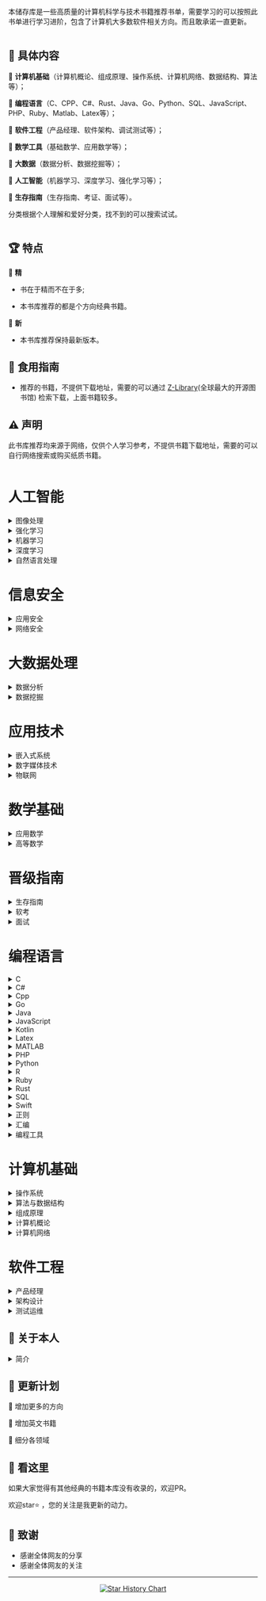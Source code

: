 本储存库是一些高质量的计算机科学与技术书籍推荐书单，需要学习的可以按照此书单进行学习进阶，包含了计算机大多数软件相关方向。而且敢承诺一直更新。

<img src="images/bg.jpg"  alt=""/>

## 📘 具体内容

🌟 **计算机基础**（计算机概论、组成原理、操作系统、计算机网络、数据结构、算法等）；

🌟 **编程语言**（C、CPP、C#、Rust、Java、Go、Python、SQL、JavaScript、PHP、Ruby、Matlab、Latex等）；

🌟 **软件工程**（产品经理、软件架构、调试测试等）；

🌟 **数学工具**（基础数学、应用数学等）；

🌟 **大数据**（数据分析、数据挖掘等）；

🌟 **人工智能**（机器学习、深度学习、强化学习等）；

🌟 **生存指南**（生存指南、考证、面试等）。

分类根据个人理解和爱好分类，找不到的可以搜索试试。

<img src="images/class.jpg"  alt=""/>

## 🏆 特点

🌟 **精**

* 书在于精而不在于多;

* 本书库推荐的都是个方向经典书籍。

🌟 **新**

* 本书库推荐保持最新版本。

## 🚀 食用指南

* 推荐的书籍，不提供下载地址，需要的可以通过 [Z-Library](https://zh.zlibrary-east.se)(全球最大的开源图书馆) 检索下载，上面书籍较多。

## ⚠️ 声明

此书库推荐均来源于网络，仅供个人学习参考，不提供书籍下载地址，需要的可以自行网络搜索或购买纸质书籍。

<img src="images/start.jpg" alt=""/>

# 人工智能
<details>
<summary>图像处理</summary>

| <img src="images/人工智能/图像处理/3d计算机视觉.jpg" width="150px" /> | <img src="images/人工智能/图像处理/OpenCV计算机视觉教程.jpg" width="150px" /> | <img src="images/人工智能/图像处理/OpenCV轻松入门.jpg" width="150px" /> | <img src="images/人工智能/图像处理/Python OpenCV 从入门到精通.jpg" width="150px" /> | <img src="images/人工智能/图像处理/动手学计算机视觉.jpg" width="150px" /> |
| --------------------- | --------------------- | --------------------- | --------------------- | --------------------- |
| 3d计算机视觉 | OpenCV计算机视<br>觉教程 | OpenCV轻松入门 | Python Ope<br>nCV 从入门到精通 | 动手学计算机视觉 |

| <img src="images/人工智能/图像处理/图像工程 (第4版).jpg" width="150px" /> | <img src="images/人工智能/图像处理/数字图像处理（第4版）.jpg" width="150px" /> | <img src="images/人工智能/图像处理/深度学习与目标检测（第2版）.jpg" width="150px" /> | <img src="images/人工智能/图像处理/深度学习之PyTorch物体检测实战.jpg" width="150px" /> | <img src="images/人工智能/图像处理/深度学习入门.jpg" width="150px" /> |
| --------------------- | --------------------- | --------------------- | --------------------- | --------------------- |
| 图像工程 (第4版) | 数字图像处理（第4版<br>） | 深度学习与目标检测（<br>第2版） | 深度学习之PyTor<br>ch物体检测实战 | 深度学习入门 |

| <img src="images/人工智能/图像处理/视觉SLAM十四讲 (第2版).jpg" width="150px" /> |
| --------------------- |
| 视觉SLAM十四讲 <br>(第2版) |
</details>

<details>
<summary>强化学习</summary>

| <img src="images/人工智能/强化学习/Easy RL强化学习教程.jpg" width="150px" /> | <img src="images/人工智能/强化学习/动手学强化学习.jpg" width="150px" /> | <img src="images/人工智能/强化学习/强化学习（第2版）.jpg" width="150px" /> | <img src="images/人工智能/强化学习/深度学习入门4.jpg" width="150px" /> | <img src="images/人工智能/强化学习/深度强化学习.jpg" width="150px" /> |
| --------------------- | --------------------- | --------------------- | --------------------- | --------------------- |
| Easy RL强化学<br>习教程 | 动手学强化学习 | 强化学习（第2版） | 深度学习入门4 | 深度强化学习 |


</details>

<details>
<summary>机器学习</summary>

| <img src="images/人工智能/机器学习/人工智能 现代方法（第4版）.jpg" width="150px" /> | <img src="images/人工智能/机器学习/动手学机器学习.jpg" width="150px" /> | <img src="images/人工智能/机器学习/可解释人工智能导论.jpg" width="150px" /> | <img src="images/人工智能/机器学习/吴恩达机器学习笔记.jpg" width="150px" /> | <img src="images/人工智能/机器学习/实用推荐系统.jpg" width="150px" /> |
| --------------------- | --------------------- | --------------------- | --------------------- | --------------------- |
| 人工智能 现代方法（<br>第4版） | 动手学机器学习 | 可解释人工智能导论 | 吴恩达机器学习笔记 | 实用推荐系统 |

| <img src="images/人工智能/机器学习/机器学习 (第2版).jpg" width="150px" /> | <img src="images/人工智能/机器学习/机器学习 公式推到与代码实现.jpg" width="150px" /> | <img src="images/人工智能/机器学习/机器学习.jpg" width="150px" /> | <img src="images/人工智能/机器学习/机器学习7.jpg" width="150px" /> | <img src="images/人工智能/机器学习/机器学习Python实战.jpg" width="150px" /> |
| --------------------- | --------------------- | --------------------- | --------------------- | --------------------- |
| 机器学习 (第2版) | 机器学习 公式推到与<br>代码实现 | 机器学习 | 机器学习7 | 机器学习Python<br>实战 |

| <img src="images/人工智能/机器学习/机器学习公式详解.jpg" width="150px" /> | <img src="images/人工智能/机器学习/机器学习实战 (第2版).jpg" width="150px" /> | <img src="images/人工智能/机器学习/百面机器学习.jpg" width="150px" /> | <img src="images/人工智能/机器学习/美团机器学习实践.jpg" width="150px" /> |
| --------------------- | --------------------- | --------------------- | --------------------- |
| 机器学习公式详解 | 机器学习实战 (第2<br>版) | 百面机器学习 | 美团机器学习实践 |
</details>

<details>
<summary>深度学习</summary>

| <img src="images/人工智能/深度学习/Python深度学习 基于PyTorch（第2版）.jpg" width="150px" /> | <img src="images/人工智能/深度学习/Python深度学习（第2版）.jpg" width="150px" /> | <img src="images/人工智能/深度学习/Python神经网络编程.jpg" width="150px" /> | <img src="images/人工智能/深度学习/Pytorch 深度学习实战.jpg" width="150px" /> | <img src="images/人工智能/深度学习/TensorFlow深度学习.jpg" width="150px" /> |
| --------------------- | --------------------- | --------------------- | --------------------- | --------------------- |
| Python深度学习<br> 基于PyTorch<br>（第2版） | Python深度学习<br>（第2版） | Python神经网络<br>编程 | Pytorch 深度<br>学习实战 | TensorFlow<br>深度学习 |

| <img src="images/人工智能/深度学习/动手学Pytorch建模与应用.jpg" width="150px" /> | <img src="images/人工智能/深度学习/动手学深度学习 (第2版).jpg" width="150px" /> | <img src="images/人工智能/深度学习/吴恩达深度学习笔记.jpg" width="150px" /> | <img src="images/人工智能/深度学习/图神经网络.jpg" width="150px" /> | <img src="images/人工智能/深度学习/李宏毅深度学习教程.jpg" width="150px" /> |
| --------------------- | --------------------- | --------------------- | --------------------- | --------------------- |
| 动手学Pytorch<br>建模与应用 | 动手学深度学习 (第<br>2版) | 吴恩达深度学习笔记 | 图神经网络 | 李宏毅深度学习教程 |

| <img src="images/人工智能/深度学习/模式识别与机器学习.jpg" width="150px" /> | <img src="images/人工智能/深度学习/深度学习 基础与概念.jpg" width="150px" /> | <img src="images/人工智能/深度学习/深度学习.jpg" width="150px" /> | <img src="images/人工智能/深度学习/深度学习500问 .jpg" width="150px" /> | <img src="images/人工智能/深度学习/深度学习入门2.jpg" width="150px" /> |
| --------------------- | --------------------- | --------------------- | --------------------- | --------------------- |
| 模式识别与机器学习 | 深度学习 基础与概念 | 深度学习 | 深度学习500问  | 深度学习入门2 |

| <img src="images/人工智能/深度学习/深度学习原理与Pytorch实战 (第2版).jpg" width="150px" /> | <img src="images/人工智能/深度学习/深度学习原理与实践.jpg" width="150px" /> | <img src="images/人工智能/深度学习/深度学习推荐系统.jpg" width="150px" /> | <img src="images/人工智能/深度学习/深度学习高手笔记.jpg" width="150px" /> | <img src="images/人工智能/深度学习/百面深度学习.jpg" width="150px" /> |
| --------------------- | --------------------- | --------------------- | --------------------- | --------------------- |
| 深度学习原理与Pyt<br>orch实战 (第2<br>版) | 深度学习原理与实践 | 深度学习推荐系统 | 深度学习高手笔记 | 百面深度学习 |

| <img src="images/人工智能/深度学习/神经网络与深度学习.jpg" width="150px" /> |
| --------------------- |
| 神经网络与深度学习 |
</details>

<details>
<summary>自然语言处理</summary>

| <img src="images/人工智能/自然语言处理/BERT基础教程.jpg" width="150px" /> | <img src="images/人工智能/自然语言处理/Pytorch自然语言处理.jpg" width="150px" /> | <img src="images/人工智能/自然语言处理/一本书读懂AIGC.jpg" width="150px" /> | <img src="images/人工智能/自然语言处理/从零构建大模型.jpg" width="150px" /> | <img src="images/人工智能/自然语言处理/大模型基础.jpg" width="150px" /> |
| --------------------- | --------------------- | --------------------- | --------------------- | --------------------- |
| BERT基础教程 | Pytorch自然语<br>言处理 | 一本书读懂AIGC | 从零构建大模型 | 大模型基础 |

| <img src="images/人工智能/自然语言处理/大规模语言模型.jpg" width="150px" /> | <img src="images/人工智能/自然语言处理/深度学习进阶.jpg" width="150px" /> | <img src="images/人工智能/自然语言处理/知识图谱与深度学习.jpg" width="150px" /> | <img src="images/人工智能/自然语言处理/知识图谱导论.jpg" width="150px" /> | <img src="images/人工智能/自然语言处理/自然语言处理.jpg" width="150px" /> |
| --------------------- | --------------------- | --------------------- | --------------------- | --------------------- |
| 大规模语言模型 | 深度学习进阶 | 知识图谱与深度学习 | 知识图谱导论 | 自然语言处理 |

| <img src="images/人工智能/自然语言处理/自然语言处理实战.jpg" width="150px" /> | <img src="images/人工智能/自然语言处理/自然语言处理导论.jpg" width="150px" /> | <img src="images/人工智能/自然语言处理/自然语言处理：基于预训练模型的方法.jpg" width="150px" /> |
| --------------------- | --------------------- | --------------------- |
| 自然语言处理实战 | 自然语言处理导论 | 自然语言处理：基于预<br>训练模型的方法 |
</details>

# 信息安全
<details>
<summary>应用安全</summary>

|
|
|
</details>

<details>
<summary>网络安全</summary>

|
|
|
</details>

# 大数据处理
<details>
<summary>数据分析</summary>

| <img src="images/大数据处理/数据分析/Hadoop权威指南.jpg" width="150px" /> | <img src="images/大数据处理/数据分析/Python数据科学手册 (第2版).jpg" width="150px" /> | <img src="images/大数据处理/数据分析/Python金融大数据分析 (第2版).jpg" width="150px" /> | <img src="images/大数据处理/数据分析/利用Python进行数据分析 (第3版).jpg" width="150px" /> | <img src="images/大数据处理/数据分析/可视之美.jpg" width="150px" /> |
| --------------------- | --------------------- | --------------------- | --------------------- | --------------------- |
| Hadoop权威指南 | Python数据科学<br>手册 (第2版) | Python金融大数<br>据分析 (第2版) | 利用Python进行<br>数据分析 (第3版) | 可视之美 |

| <img src="images/大数据处理/数据分析/数据有道.jpg" width="150px" /> |
| --------------------- |
| 数据有道 |
</details>

<details>
<summary>数据挖掘</summary>

| <img src="images/大数据处理/数据挖掘/数据密集型应用系统设计.jpg" width="150px" /> | <img src="images/大数据处理/数据挖掘/数据挖掘 概念与技术 (第3版).jpg" width="150px" /> | <img src="images/大数据处理/数据挖掘/数据挖掘导论 (完整版).jpg" width="150px" /> |
| --------------------- | --------------------- | --------------------- |
| 数据密集型应用系统设<br>计 | 数据挖掘 概念与技术<br> (第3版) | 数据挖掘导论 (完整<br>版) |
</details>

# 应用技术
<details>
<summary>嵌入式系统</summary>

|
|
|
</details>

<details>
<summary>数字媒体技术</summary>

| <img src="images/应用技术/数字媒体技术/游戏引擎架构（第2版）.jpg" width="150px" /> |
| --------------------- |
| 游戏引擎架构（第2版<br>） |
</details>

<details>
<summary>物联网</summary>

|
|
|
</details>

# 数学基础
<details>
<summary>应用数学</summary>

| <img src="images/数学基础/应用数学/具体数学 (第2版).jpg" width="150px" /> | <img src="images/数学基础/应用数学/吴军数学通识讲义.jpg" width="150px" /> | <img src="images/数学基础/应用数学/改变世界的17个方程.jpg" width="150px" /> | <img src="images/数学基础/应用数学/数学之美（第3版）.jpg" width="150px" /> | <img src="images/数学基础/应用数学/数学要素.jpg" width="150px" /> |
| --------------------- | --------------------- | --------------------- | --------------------- | --------------------- |
| 具体数学 (第2版) | 吴军数学通识讲义 | 改变世界的17个方程 | 数学之美（第3版） | 数学要素 |

| <img src="images/数学基础/应用数学/机器学习的数学.jpg" width="150px" /> | <img src="images/数学基础/应用数学/机器学习的数学原理和算法实践.jpg" width="150px" /> | <img src="images/数学基础/应用数学/深度学习的数学.jpg" width="150px" /> | <img src="images/数学基础/应用数学/矩阵力量.jpg" width="150px" /> | <img src="images/数学基础/应用数学/程序员数学.jpg" width="150px" /> |
| --------------------- | --------------------- | --------------------- | --------------------- | --------------------- |
| 机器学习的数学 | 机器学习的数学原理和<br>算法实践 | 深度学习的数学 | 矩阵力量 | 程序员数学 |

| <img src="images/数学基础/应用数学/程序员的数学 (第2版).jpg" width="150px" /> | <img src="images/数学基础/应用数学/程序员的数学 2 概率统计.jpg" width="150px" /> | <img src="images/数学基础/应用数学/程序员的数学 3 线性代数.jpg" width="150px" /> | <img src="images/数学基础/应用数学/程序员的数学4 图论入门.jpg" width="150px" /> | <img src="images/数学基础/应用数学/统计学习方法 (第2版).jpg" width="150px" /> |
| --------------------- | --------------------- | --------------------- | --------------------- | --------------------- |
| 程序员的数学 (第2<br>版) | 程序员的数学 2 概<br>率统计 | 程序员的数学 3 线<br>性代数 | 程序员的数学4 图论<br>入门 | 统计学习方法 (第2<br>版) |

| <img src="images/数学基础/应用数学/统计至简.jpg" width="150px" /> | <img src="images/数学基础/应用数学/计算机科学中的数学.jpg" width="150px" /> |
| --------------------- | --------------------- |
| 统计至简 | 计算机科学中的数学 |
</details>

<details>
<summary>高等数学</summary>

| <img src="images/数学基础/高等数学/复分析.jpg" width="150px" /> | <img src="images/数学基础/高等数学/普林斯顿微积分读本 (修订版).jpg" width="150px" /> | <img src="images/数学基础/高等数学/普林斯顿数学分析读本.jpg" width="150px" /> | <img src="images/数学基础/高等数学/普林斯顿概率论读本.jpg" width="150px" /> | <img src="images/数学基础/高等数学/概率导论 (第2版).jpg" width="150px" /> |
| --------------------- | --------------------- | --------------------- | --------------------- | --------------------- |
| 复分析 | 普林斯顿微积分读本 <br>(修订版) | 普林斯顿数学分析读本 | 普林斯顿概率论读本 | 概率导论 (第2版) |

| <img src="images/数学基础/高等数学/离散数学及其应用（第8版）.jpg" width="150px" /> | <img src="images/数学基础/高等数学/纯数学教程 (第9版).jpg" width="150px" /> | <img src="images/数学基础/高等数学/线性代数及其应用 (第4版).jpg" width="150px" /> | <img src="images/数学基础/高等数学/线性代数应该这样学 (第3版).jpg" width="150px" /> | <img src="images/数学基础/高等数学/组合数学 (第5版).jpg" width="150px" /> |
| --------------------- | --------------------- | --------------------- | --------------------- | --------------------- |
| 离散数学及其应用（第<br>8版） | 纯数学教程 (第9版<br>) | 线性代数及其应用 (<br>第4版) | 线性代数应该这样学 <br>(第3版) | 组合数学 (第5版) |


</details>

# 晋级指南
<details>
<summary>生存指南</summary>

| <img src="images/晋级指南/生存指南/程序员健康指南.jpg" width="150px" /> | <img src="images/晋级指南/生存指南/软技能 (第2版).jpg" width="150px" /> | <img src="images/晋级指南/生存指南/软技能2.jpg" width="150px" /> |
| --------------------- | --------------------- | --------------------- |
| 程序员健康指南 | 软技能 (第2版) | 软技能2 |
</details>

<details>
<summary>软考</summary>

| <img src="images/晋级指南/软考/信息安全工程师教程（第2版）.jpg" width="150px" /> | <img src="images/晋级指南/软考/信息系统项目管理师教程（第4版）.jpg" width="150px" /> | <img src="images/晋级指南/软考/嵌入式系统设计师教程（第2版）.jpg" width="150px" /> | <img src="images/晋级指南/软考/数据库系统工程师教程（第3版）.jpg" width="150px" /> | <img src="images/晋级指南/软考/网络工程师教程（第5版）.jpg" width="150px" /> |
| --------------------- | --------------------- | --------------------- | --------------------- | --------------------- |
| 信息安全工程师教程（<br>第2版） | 信息系统项目管理师教<br>程（第4版） | 嵌入式系统设计师教程<br>（第2版） | 数据库系统工程师教程<br>（第3版） | 网络工程师教程（第5<br>版） |

| <img src="images/晋级指南/软考/网络管理员教程（第5版）.jpg" width="150px" /> |
| --------------------- |
| 网络管理员教程（第5<br>版） |
</details>

<details>
<summary>面试</summary>

| <img src="images/晋级指南/面试/代码整洁之道.jpg" width="150px" /> | <img src="images/晋级指南/面试/你真的会写代码吗.jpg" width="150px" /> | <img src="images/晋级指南/面试/剑指OFFER  名企面试官精讲典型编程题  (第2版).jpg" width="150px" /> | <img src="images/晋级指南/面试/剑指offer（专项突破版）.jpg" width="150px" /> | <img src="images/晋级指南/面试/程序员修炼之道（第2版）.jpg" width="150px" /> |
| --------------------- | --------------------- | --------------------- | --------------------- | --------------------- |
| 代码整洁之道 | 你真的会写代码吗 | 剑指OFFER  名<br>企面试官精讲典型编程<br>题  (第2版) | 剑指offer（专项<br>突破版） | 程序员修炼之道（第2<br>版） |

| <img src="images/晋级指南/面试/程序员面试金典（第6版）.jpg" width="150px" /> | <img src="images/晋级指南/面试/计算机程序的构造和解释 (第2版).jpg" width="150px" /> | <img src="images/晋级指南/面试/重构 (第2版).jpg" width="150px" /> |
| --------------------- | --------------------- | --------------------- |
| 程序员面试金典（第6<br>版） | 计算机程序的构造和解<br>释 (第2版) | 重构 (第2版) |
</details>

# 编程语言
<details>
<summary>C</summary>

| <img src="images/编程语言/C/C Primer Plus（第6版）.jpg" width="150px" /> | <img src="images/编程语言/C/C和指针.jpg" width="150px" /> | <img src="images/编程语言/C/C程序设计语言（第2版）.jpg" width="150px" /> | <img src="images/编程语言/C/C语言程序设计 现代方法 (第2版·修订版).jpg" width="150px" /> |
| --------------------- | --------------------- | --------------------- | --------------------- |
| C Primer P<br>lus（第6版） | C和指针 | C程序设计语言（第2<br>版） | C语言程序设计 现代<br>方法 (第2版·修订<br>版) |
</details>

<details>
<summary>C#</summary>

| <img src="images/编程语言/C#/C＃图解教程  (第5版).jpg" width="150px" /> | <img src="images/编程语言/C#/深入理解C＃（第3版）.jpg" width="150px" /> |
| --------------------- | --------------------- |
| C＃图解教程  (第<br>5版) | 深入理解C＃（第3版<br>） |
</details>

<details>
<summary>Cpp</summary>

| <img src="images/编程语言/Cpp/C++ Primer (第5版).jpg" width="150px" /> | <img src="images/编程语言/Cpp/C++ Primer Plus (第6版).jpg" width="150px" /> | <img src="images/编程语言/Cpp/C++ Primer习题集（第5版）.jpg" width="150px" /> | <img src="images/编程语言/Cpp/C++ Templates (第2版·中文版).jpg" width="150px" /> | <img src="images/编程语言/Cpp/C++20高级编程（第5版）.jpg" width="150px" /> |
| --------------------- | --------------------- | --------------------- | --------------------- | --------------------- |
| C++ Primer<br> (第5版) | C++ Primer<br> Plus (第6版<br>) | C++ Primer<br>习题集（第5版） | C++ Templa<br>tes (第2版·中<br>文版) | C++20高级编程（<br>第5版） |

| <img src="images/编程语言/Cpp/C++标准库 (第2版) .jpg" width="150px" /> | <img src="images/编程语言/Cpp/C++程序设计语言 第1～3部分（第4版）.jpg" width="150px" /> | <img src="images/编程语言/Cpp/C++程序设计语言 第4部分（第4版）.jpg" width="150px" /> | <img src="images/编程语言/Cpp/C++程序设计语言（特别版）.jpg" width="150px" /> | <img src="images/编程语言/Cpp/C++程序设计（第3版).jpg" width="150px" /> |
| --------------------- | --------------------- | --------------------- | --------------------- | --------------------- |
| C++标准库 (第2<br>版)  | C++程序设计语言 <br>第1～3部分（第4版<br>） | C++程序设计语言 <br>第4部分（第4版） | C++程序设计语言（<br>特别版） | C++程序设计（第3<br>版) |

| <img src="images/编程语言/Cpp/Effective Modern C++.jpg" width="150px" /> | <img src="images/编程语言/Cpp/More Effective C++.jpg" width="150px" /> | <img src="images/编程语言/Cpp/Qt6 C++开发指南.jpg" width="150px" /> | <img src="images/编程语言/Cpp/明解C++.jpg" width="150px" /> |
| --------------------- | --------------------- | --------------------- | --------------------- |
| Effective <br>Modern C++ | More Effec<br>tive C++ | Qt6 C++开发指<br>南 | 明解C++ |
</details>

<details>
<summary>Go</summary>

| <img src="images/编程语言/Go/Go程序设计语言.jpg" width="150px" /> | <img src="images/编程语言/Go/Go语言学习笔记.jpg" width="150px" /> |
| --------------------- | --------------------- |
| Go程序设计语言 | Go语言学习笔记 |
</details>

<details>
<summary>Java</summary>

| <img src="images/编程语言/Java/Effective Java (第3版).jpg" width="150px" /> | <img src="images/编程语言/Java/Java实战 (第2版).jpg" width="150px" /> | <img src="images/编程语言/Java/Java核心技术（原书第12版）.jpg" width="150px" /> | <img src="images/编程语言/Java/Java编程思想 (第5版).jpg" width="150px" /> | <img src="images/编程语言/Java/Kafka权威指南（第2版）.jpg" width="150px" /> |
| --------------------- | --------------------- | --------------------- | --------------------- | --------------------- |
| Effective <br>Java (第3版) | Java实战 (第2<br>版) | Java核心技术（原<br>书第12版） | Java编程思想 (<br>第5版) | Kafka权威指南（<br>第2版） |

| <img src="images/编程语言/Java/MyBatis从入门到精通.jpg" width="150px" /> | <img src="images/编程语言/Java/Spring Boot +Vue3.jpg" width="150px" /> | <img src="images/编程语言/Java/Spring Boot实战.jpg" width="150px" /> | <img src="images/编程语言/Java/Spring Boot实战_.jpg" width="150px" /> | <img src="images/编程语言/Java/Spring实战（第6版）.jpg" width="150px" /> |
| --------------------- | --------------------- | --------------------- | --------------------- | --------------------- |
| MyBatis从入门<br>到精通 | Spring Boo<br>t +Vue3 | Spring Boo<br>t实战 | Spring Boo<br>t实战_ | Spring实战（第<br>6版） |

| <img src="images/编程语言/Java/Spring微服务实战（第2版）.jpg" width="150px" /> | <img src="images/编程语言/Java/深入理解Java虚拟机（第3版）.jpg" width="150px" /> | <img src="images/编程语言/Java/深入理解Kafka.jpg" width="150px" /> |
| --------------------- | --------------------- | --------------------- |
| Spring微服务实<br>战（第2版） | 深入理解Java虚拟<br>机（第3版） | 深入理解Kafka |
</details>

<details>
<summary>JavaScript</summary>

| <img src="images/编程语言/JavaScript/CSS世界.jpg" width="150px" /> | <img src="images/编程语言/JavaScript/CSS新世界.jpg" width="150px" /> | <img src="images/编程语言/JavaScript/CSS选择器世界.jpg" width="150px" /> | <img src="images/编程语言/JavaScript/JavaScript权威指南 (第7版).jpg" width="150px" /> | <img src="images/编程语言/JavaScript/JavaScript高级程序设计 (第4版).jpg" width="150px" /> |
| --------------------- | --------------------- | --------------------- | --------------------- | --------------------- |
| CSS世界 | CSS新世界 | CSS选择器世界 | JavaScript<br>权威指南 (第7版) | JavaScript<br>高级程序设计 (第4<br>版) |

| <img src="images/编程语言/JavaScript/jQuery实战（第三版）.jpg" width="150px" /> | <img src="images/编程语言/JavaScript/TypeScript编程.jpg" width="150px" /> | <img src="images/编程语言/JavaScript/Vuejs设计与实现.jpg" width="150px" /> | <img src="images/编程语言/JavaScript/你不知道的JavaScript.jpg" width="150px" /> | <img src="images/编程语言/JavaScript/小程序开发原理与实战.jpg" width="150px" /> |
| --------------------- | --------------------- | --------------------- | --------------------- | --------------------- |
| jQuery实战（第<br>三版） | TypeScript<br>编程 | Vuejs设计与实现 | 你不知道的JavaS<br>cript | 小程序开发原理与实战 |

| <img src="images/编程语言/JavaScript/揭秘Angular（第2版）.jpg" width="150px" /> | <img src="images/编程语言/JavaScript/深入React技术栈.jpg" width="150px" /> | <img src="images/编程语言/JavaScript/深入浅出Nodejs.jpg" width="150px" /> | <img src="images/编程语言/JavaScript/深入理解ES6.jpg" width="150px" /> | <img src="images/编程语言/JavaScript/深入解析CSS.jpg" width="150px" /> |
| --------------------- | --------------------- | --------------------- | --------------------- | --------------------- |
| 揭秘Angular（<br>第2版） | 深入React技术栈 | 深入浅出Nodejs | 深入理解ES6 | 深入解析CSS |


</details>

<details>
<summary>Kotlin</summary>

| <img src="images/编程语言/Kotlin/Android编程权威指南（第4版）.jpg" width="150px" /> | <img src="images/编程语言/Kotlin/Kotlin实战.jpg" width="150px" /> |
| --------------------- | --------------------- |
| Android编程权<br>威指南（第4版） | Kotlin实战 |
</details>

<details>
<summary>Latex</summary>

| <img src="images/编程语言/Latex/Latex Notes 雷太赫排版系统简介.jpg" width="150px" /> |
| --------------------- |
| Latex Note<br>s 雷太赫排版系统简<br>介 |
</details>

<details>
<summary>MATLAB</summary>

| <img src="images/编程语言/MATLAB/MATLAB从入门到精通.jpg" width="150px" /> |
| --------------------- |
| MATLAB从入门到<br>精通 |
</details>

<details>
<summary>PHP</summary>

| <img src="images/编程语言/PHP/Modern PHP  （中文版）.jpg" width="150px" /> |
| --------------------- |
| Modern PHP<br>  （中文版） |
</details>

<details>
<summary>Python</summary>

| <img src="images/编程语言/Python/Effect Python.jpg" width="150px" /> | <img src="images/编程语言/Python/Flash Web开发 (第2版).jpg" width="150px" /> | <img src="images/编程语言/Python/Flask Web开发实战.jpg" width="150px" /> | <img src="images/编程语言/Python/Pandas数据处理与分析.jpg" width="150px" /> | <img src="images/编程语言/Python/Python asyncio 并发编程.jpg" width="150px" /> |
| --------------------- | --------------------- | --------------------- | --------------------- | --------------------- |
| Effect Pyt<br>hon | Flash Web开<br>发 (第2版) | Flask Web开<br>发实战 | Pandas数据处理<br>与分析 | Python asy<br>ncio 并发编程 |

| <img src="images/编程语言/Python/Python Qt GUI与数据可视化编程.jpg" width="150px" /> | <img src="images/编程语言/Python/Python3网络爬虫开发实战（第2版）.jpg" width="150px" /> | <img src="images/编程语言/Python/Python基础教程 (第3版).jpg" width="150px" /> | <img src="images/编程语言/Python/Python编程快速上手.jpg" width="150px" /> | <img src="images/编程语言/Python/Python编程：从入门到实践（第3版）.jpg" width="150px" /> |
| --------------------- | --------------------- | --------------------- | --------------------- | --------------------- |
| Python Qt <br>GUI与数据可视化编<br>程 | Python3网络爬<br>虫开发实战（第2版） | Python基础教程<br> (第3版) | Python编程快速<br>上手 | Python编程：从<br>入门到实践（第3版） |

| <img src="images/编程语言/Python/Python网络爬虫权威指南 (第2版).jpg" width="150px" /> | <img src="images/编程语言/Python/Selenium3自动化测试实战.jpg" width="150px" /> | <img src="images/编程语言/Python/SQLAlchemy Python数据库实战.jpg" width="150px" /> | <img src="images/编程语言/Python/明解Python.jpg" width="150px" /> | <img src="images/编程语言/Python/流畅的 Python（第2版）.jpg" width="150px" /> |
| --------------------- | --------------------- | --------------------- | --------------------- | --------------------- |
| Python网络爬虫<br>权威指南 (第2版) | Selenium3自<br>动化测试实战 | SQLAlchemy<br> Python数据库<br>实战 | 明解Python | 流畅的 Python<br>（第2版） |

| <img src="images/编程语言/Python/编程不难.jpg" width="150px" /> |
| --------------------- |
| 编程不难 |
</details>

<details>
<summary>R</summary>

| <img src="images/编程语言/R/R语言实战（第3版）.jpg" width="150px" /> |
| --------------------- |
| R语言实战（第3版） |
</details>

<details>
<summary>Ruby</summary>

| <img src="images/编程语言/Ruby/Ruby元编程 .jpg" width="150px" /> |
| --------------------- |
| Ruby元编程  |
</details>

<details>
<summary>Rust</summary>

| <img src="images/编程语言/Rust/Rust 程序设计（第2版）.jpg" width="150px" /> | <img src="images/编程语言/Rust/精通Rust（第2版).jpg" width="150px" /> |
| --------------------- | --------------------- |
| Rust 程序设计（<br>第2版） | 精通Rust（第2版<br>) |
</details>

<details>
<summary>SQL</summary>

| <img src="images/编程语言/SQL/MongoDB实战  (第2版).jpg" width="150px" /> | <img src="images/编程语言/SQL/MySQL基础教程.jpg" width="150px" /> | <img src="images/编程语言/SQL/MySQL是怎样运行的.jpg" width="150px" /> | <img src="images/编程语言/SQL/PostgreSQL 技术内幕.jpg" width="150px" /> | <img src="images/编程语言/SQL/Redis开发与运维.jpg" width="150px" /> |
| --------------------- | --------------------- | --------------------- | --------------------- | --------------------- |
| MongoDB实战 <br> (第2版) | MySQL基础教程 | MySQL是怎样运行<br>的 | PostgreSQL<br> 技术内幕 | Redis开发与运维 |

| <img src="images/编程语言/SQL/Redis设计与实现.jpg" width="150px" /> | <img src="images/编程语言/SQL/SQL Server从入门到精通.jpg" width="150px" /> | <img src="images/编程语言/SQL/SQL基础教程 (第2版).jpg" width="150px" /> | <img src="images/编程语言/SQL/SQL必知必会 (第5版).jpg" width="150px" /> | <img src="images/编程语言/SQL/SQL进阶教程.jpg" width="150px" /> |
| --------------------- | --------------------- | --------------------- | --------------------- | --------------------- |
| Redis设计与实现 | SQL Server<br>从入门到精通 | SQL基础教程 (第<br>2版) | SQL必知必会 (第<br>5版) | SQL进阶教程 |

| <img src="images/编程语言/SQL/收获不止Oracle (第2版).jpg" width="150px" /> | <img src="images/编程语言/SQL/数据库系统概念 (第6版).jpg" width="150px" /> | <img src="images/编程语言/SQL/高性能MYSQL（第3版).jpg" width="150px" /> | <img src="images/编程语言/SQL/高性能MYSQL（第4版）.jpg" width="150px" /> |
| --------------------- | --------------------- | --------------------- | --------------------- |
| 收获不止Oracle<br> (第2版) | 数据库系统概念 (第<br>6版) | 高性能MYSQL（第<br>3版) | 高性能MYSQL（第<br>4版） |
</details>

<details>
<summary>Swift</summary>

| <img src="images/编程语言/Swift/Swift进阶.jpg" width="150px" /> |
| --------------------- |
| Swift进阶 |
</details>

<details>
<summary>正则</summary>

| <img src="images/编程语言/正则/正则指引（第2版）.jpg" width="150px" /> | <img src="images/编程语言/正则/正则表达式必知必会 (修订版).jpg" width="150px" /> |
| --------------------- | --------------------- |
| 正则指引（第2版） | 正则表达式必知必会 <br>(修订版) |
</details>

<details>
<summary>汇编</summary>

| <img src="images/编程语言/汇编/汇编语言 (第4版).jpg" width="150px" /> | <img src="images/编程语言/汇编/编译原理 (第2版).jpg" width="150px" /> |
| --------------------- | --------------------- |
| 汇编语言 (第4版) | 编译原理 (第2版) |
</details>

<details>
<summary>编程工具</summary>

| <img src="images/编程语言/编程工具/Pro Git (第2版).jpg" width="150px" /> | <img src="images/编程语言/编程工具/PyCharm 中文指南.jpg" width="150px" /> | <img src="images/编程语言/编程工具/VSCode权威指南.jpg" width="150px" /> |
| --------------------- | --------------------- | --------------------- |
| Pro Git (第<br>2版) | PyCharm 中文<br>指南 | VSCode权威指南 |
</details>

# 计算机基础
<details>
<summary>操作系统</summary>

| <img src="images/计算机基础/操作系统/Linux UNIX系统编程手册.jpg" width="150px" /> | <img src="images/计算机基础/操作系统/Linux 就该这么学 （第2版）.jpg" width="150px" /> | <img src="images/计算机基础/操作系统/Linux命令行与Shell脚本编程大全 (第4版).jpg" width="150px" /> | <img src="images/计算机基础/操作系统/Linux命令行大全（第2版）.jpg" width="150px" /> | <img src="images/计算机基础/操作系统/Linux常用命令自学手册.jpg" width="150px" /> |
| --------------------- | --------------------- | --------------------- | --------------------- | --------------------- |
| Linux UNIX<br>系统编程手册 | Linux 就该这么<br>学 （第2版） | Linux命令行与S<br>hell脚本编程大全<br> (第4版) | Linux命令行大全<br>（第2版） | Linux常用命令自<br>学手册 |

| <img src="images/计算机基础/操作系统/Unix&Liunx大学教程.jpg" width="150px" /> | <img src="images/计算机基础/操作系统/UNIX环境高级编程 (第3版).jpg" width="150px" /> | <img src="images/计算机基础/操作系统/UNIX编程艺术.jpg" width="150px" /> | <img src="images/计算机基础/操作系统/UNIX网络编程 (第3版).jpg" width="150px" /> | <img src="images/计算机基础/操作系统/Vim实用技巧 (第2版).jpg" width="150px" /> |
| --------------------- | --------------------- | --------------------- | --------------------- | --------------------- |
| Unix&Liunx<br>大学教程 | UNIX环境高级编程<br> (第3版) | UNIX编程艺术 | UNIX网络编程 (<br>第3版) | Vim实用技巧 (第<br>2版) |

| <img src="images/计算机基础/操作系统/操作系统导论.jpg" width="150px" /> | <img src="images/计算机基础/操作系统/深入Linux内核架构.jpg" width="150px" /> | <img src="images/计算机基础/操作系统/深入理解计算机系统（第3版）.jpg" width="150px" /> | <img src="images/计算机基础/操作系统/现代操作系统 (第4版).jpg" width="150px" /> | <img src="images/计算机基础/操作系统/鸟哥的Linux私房菜 (第3版).jpg" width="150px" /> |
| --------------------- | --------------------- | --------------------- | --------------------- | --------------------- |
| 操作系统导论 | 深入Linux内核架<br>构 | 深入理解计算机系统（<br>第3版） | 现代操作系统 (第4<br>版) | 鸟哥的Linux私房<br>菜 (第3版) |

| <img src="images/计算机基础/操作系统/鸟哥的Linux私房菜 (第4版).jpg" width="150px" /> |
| --------------------- |
| 鸟哥的Linux私房<br>菜 (第4版) |
</details>

<details>
<summary>算法与数据结构</summary>

| <img src="images/计算机基础/算法与数据结构/labuladong的算法小抄 .jpg" width="150px" /> | <img src="images/计算机基础/算法与数据结构/LeetCode 101 (C++版).jpg" width="150px" /> | <img src="images/计算机基础/算法与数据结构/大话数据结构（溢彩加强版）.jpg" width="150px" /> | <img src="images/计算机基础/算法与数据结构/数据结构 (第3版).jpg" width="150px" /> | <img src="images/计算机基础/算法与数据结构/数据结构与算法分析（第2版）.jpg" width="150px" /> |
| --------------------- | --------------------- | --------------------- | --------------------- | --------------------- |
| labuladong<br>的算法小抄  | LeetCode 1<br>01 (C++版) | 大话数据结构（溢彩加<br>强版） | 数据结构 (第3版) | 数据结构与算法分析（<br>第2版） |

| <img src="images/计算机基础/算法与数据结构/数据结构与算法图解.jpg" width="150px" /> | <img src="images/计算机基础/算法与数据结构/明解Python算法与数据结构.jpg" width="150px" /> | <img src="images/计算机基础/算法与数据结构/漫画算法 Python篇.jpg" width="150px" /> | <img src="images/计算机基础/算法与数据结构/漫画算法 小灰的算法之旅.jpg" width="150px" /> | <img src="images/计算机基础/算法与数据结构/算法  (第4版).jpg" width="150px" /> |
| --------------------- | --------------------- | --------------------- | --------------------- | --------------------- |
| 数据结构与算法图解 | 明解Python算法<br>与数据结构 | 漫画算法 Pytho<br>n篇 | 漫画算法 小灰的算法<br>之旅 | 算法  (第4版) |

| <img src="images/计算机基础/算法与数据结构/算法图解.jpg" width="150px" /> | <img src="images/计算机基础/算法与数据结构/算法导论（第3版）.jpg" width="150px" /> | <img src="images/计算机基础/算法与数据结构/算法笔记.jpg" width="150px" /> | <img src="images/计算机基础/算法与数据结构/算法精粹.jpg" width="150px" /> | <img src="images/计算机基础/算法与数据结构/算法设计与分析基础 (第3版).jpg" width="150px" /> |
| --------------------- | --------------------- | --------------------- | --------------------- | --------------------- |
| 算法图解 | 算法导论（第3版） | 算法笔记 | 算法精粹 | 算法设计与分析基础 <br>(第3版) |

| <img src="images/计算机基础/算法与数据结构/编程珠玑（第2版）.jpg" width="150px" /> | <img src="images/计算机基础/算法与数据结构/计算机程序设计艺术.jpg" width="150px" /> |
| --------------------- | --------------------- |
| 编程珠玑（第2版） | 计算机程序设计艺术 |
</details>

<details>
<summary>组成原理</summary>

| <img src="images/计算机基础/组成原理/手把手教你设计CPU-RISC-V处理器篇.jpg" width="150px" /> | <img src="images/计算机基础/组成原理/电脑组装、维护、维修全能一本通.jpg" width="150px" /> | <img src="images/计算机基础/组成原理/计算机组成与设计  (第5版).jpg" width="150px" /> | <img src="images/计算机基础/组成原理/计算机组成与设计（ARM版）.jpg" width="150px" /> | <img src="images/计算机基础/组成原理/计算机组成与设计（RISC-V版）.jpg" width="150px" /> |
| --------------------- | --------------------- | --------------------- | --------------------- | --------------------- |
| 手把手教你设计CPU<br>-RISC-V处理器<br>篇 | 电脑组装、维护、维修<br>全能一本通 | 计算机组成与设计  <br>(第5版) | 计算机组成与设计（A<br>RM版） | 计算机组成与设计（R<br>ISC-V版） |

| <img src="images/计算机基础/组成原理/计算机组成（第6版）.jpg" width="150px" /> | <img src="images/计算机基础/组成原理/计算机组装与维护.jpg" width="150px" /> |
| --------------------- | --------------------- |
| 计算机组成（第6版） | 计算机组装与维护 |
</details>

<details>
<summary>计算机概论</summary>

| <img src="images/计算机基础/计算机概论/大话计算机 卷1-3.jpg" width="150px" /> | <img src="images/计算机基础/计算机概论/计算机科学导论（第4版）.jpg" width="150px" /> | <img src="images/计算机基础/计算机概论/计算机科学技术百科全书 (第3版).jpg" width="150px" /> | <img src="images/计算机基础/计算机概论/计算机科学概论 (第13版).jpg" width="150px" /> |
| --------------------- | --------------------- | --------------------- | --------------------- |
| 大话计算机 卷1-3 | 计算机科学导论（第4<br>版） | 计算机科学技术百科全<br>书 (第3版) | 计算机科学概论 (第<br>13版) |
</details>

<details>
<summary>计算机网络</summary>

| <img src="images/计算机基础/计算机网络/TCP IP详解 (第2版).jpg" width="150px" /> | <img src="images/计算机基础/计算机网络/图解HTTP.jpg" width="150px" /> | <img src="images/计算机基础/计算机网络/图解TCPIP.jpg" width="150px" /> | <img src="images/计算机基础/计算机网络/网络是怎样连接的.jpg" width="150px" /> | <img src="images/计算机基础/计算机网络/计算机网络 (第8版).jpg" width="150px" /> |
| --------------------- | --------------------- | --------------------- | --------------------- | --------------------- |
| TCP IP详解 (<br>第2版) | 图解HTTP | 图解TCPIP | 网络是怎样连接的 | 计算机网络 (第8版<br>) |

| <img src="images/计算机基础/计算机网络/计算机网络 系统方法 (第5版).jpg" width="150px" /> | <img src="images/计算机基础/计算机网络/计算机网络 自顶向下方法 (第7版).jpg" width="150px" /> |
| --------------------- | --------------------- |
| 计算机网络 系统方法<br> (第5版) | 计算机网络 自顶向下<br>方法 (第7版) |
</details>

# 软件工程
<details>
<summary>产品经理</summary>

| <img src="images/软件工程/产品经理/人人都是产品经理2.jpg" width="150px" /> |
| --------------------- |
| 人人都是产品经理2 |
</details>

<details>
<summary>架构设计</summary>

| <img src="images/软件工程/架构设计/代码随想录 八股文.jpg" width="150px" /> | <img src="images/软件工程/架构设计/写给大家看的设计书（第4版）.jpg" width="150px" /> | <img src="images/软件工程/架构设计/凤凰架构.jpg" width="150px" /> | <img src="images/软件工程/架构设计/图解设计模式.jpg" width="150px" /> | <img src="images/软件工程/架构设计/大话设计模式.jpg" width="150px" /> |
| --------------------- | --------------------- | --------------------- | --------------------- | --------------------- |
| 代码随想录 八股文 | 写给大家看的设计书（<br>第4版） | 凤凰架构 | 图解设计模式 | 大话设计模式 |

| <img src="images/软件工程/架构设计/微服务架构设计模式.jpg" width="150px" /> | <img src="images/软件工程/架构设计/架构整洁之道.jpg" width="150px" /> | <img src="images/软件工程/架构设计/设计模式之美.jpg" width="150px" /> | <img src="images/软件工程/架构设计/设计模式的艺术.jpg" width="150px" /> | <img src="images/软件工程/架构设计/设计模式（典藏版）.jpg" width="150px" /> |
| --------------------- | --------------------- | --------------------- | --------------------- | --------------------- |
| 微服务架构设计模式 | 架构整洁之道 | 设计模式之美 | 设计模式的艺术 | 设计模式（典藏版） |

| <img src="images/软件工程/架构设计/软件工程 （第10版）.jpg" width="150px" /> |
| --------------------- |
| 软件工程 （第10版<br>） |
</details>

<details>
<summary>测试运维</summary>

| <img src="images/软件工程/测试运维/DevOps实践指南.jpg" width="150px" /> | <img src="images/软件工程/测试运维/Docker 容器与容器云（第2版）.jpg" width="150px" /> | <img src="images/软件工程/测试运维/JMeter实战.jpg" width="150px" /> | <img src="images/软件工程/测试运维/Kubernetes修炼手册.jpg" width="150px" /> | <img src="images/软件工程/测试运维/Kubernet权威指南.jpg" width="150px" /> |
| --------------------- | --------------------- | --------------------- | --------------------- | --------------------- |
| DevOps实践指南 | Docker 容器与<br>容器云（第2版） | JMeter实战 | Kubernetes<br>修炼手册 | Kubernet权威<br>指南 |

| <img src="images/软件工程/测试运维/持续交付.jpg" width="150px" /> | <img src="images/软件工程/测试运维/深入剖析Kubernetes.jpg" width="150px" /> | <img src="images/软件工程/测试运维/深入浅出Docker.jpg" width="150px" /> | <img src="images/软件工程/测试运维/软件调试.jpg" width="150px" /> |
| --------------------- | --------------------- | --------------------- | --------------------- |
| 持续交付 | 深入剖析Kubern<br>etes | 深入浅出Docker | 软件调试 |
</details>

<img src="images/end.jpg"  alt=""/>

## 🤔 关于本人

<details>
<summary> 简介 </summary>

本人AI算法菜鸡一枚，因此书库中Python、Cpp、人工智能方面的推荐书籍可能更全面一些。以下是自己绘制的AI算法技术栈，有不足的地方希望大家指正。

<img src="images/dl.svg"  alt=""/>
</details>

## 🔄 更新计划

🌟 增加更多的方向

🌟 增加英文书籍

🌟 细分各领域

## 🎉 看这里

如果大家觉得有其他经典的书籍本库没有收录的，欢迎PR。

欢迎star⭐ ，您的关注是我更新的动力。

## 🤝 致谢

* 感谢全体网友的分享
* 感谢全体网友的关注

---

<div style="text-align:center">
  <a href="https://star-history.com/#lining808/CS-Ebook&Date">
    <img src="https://api.star-history.com/svg?repos=lining808/CS-Ebook&type=Date" alt="Star History Chart">
  </a>
</div>
